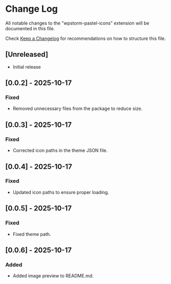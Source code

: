 # Change Log

All notable changes to the "wpstorm-pastel-icons" extension will be documented in this file.

Check [Keep a Changelog](http://keepachangelog.com/) for recommendations on how to structure this file.

## [Unreleased]

- Initial release

## [0.0.2] - 2025-10-17

### Fixed

- Removed unnecessary files from the package to reduce size.

## [0.0.3] - 2025-10-17

### Fixed

- Corrected icon paths in the theme JSON file.

## [0.0.4] - 2025-10-17

### Fixed

- Updated icon paths to ensure proper loading.

## [0.0.5] - 2025-10-17

### Fixed

- Fixed theme path.

## [0.0.6] - 2025-10-17

### Added

- Added image preview to README.md.
